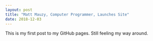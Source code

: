 ```yaml
---
layout: post
title: "Matt Mauzy, Computer Programmer, Launches Site"
date: 2018-12-03
---
```


This is my first post to my GitHub pages. Still feeling my way around. 
